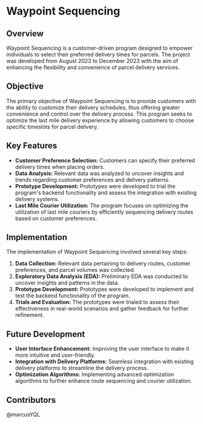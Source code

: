 # Waypoint Sequencing

## Overview

Waypoint Sequencing is a customer-driven program designed to empower individuals to select their preferred delivery times for parcels. The project was developed from August 2023 to December 2023 with the aim of enhancing the flexibility and convenience of parcel delivery services.

## Objective

The primary objective of Waypoint Sequencing is to provide customers with the ability to customize their delivery schedules, thus offering greater convenience and control over the delivery process. This program seeks to optimize the last mile delivery experience by allowing customers to choose specific timeslots for parcel delivery.

## Key Features

- **Customer Preference Selection:** Customers can specify their preferred delivery times when placing orders.
- **Data Analysis:** Relevant data was analyzed to uncover insights and trends regarding customer preferences and delivery patterns.
- **Prototype Development:** Prototypes were developed to trial the program's backend functionality and assess the integration with existing delivery systems.
- **Last Mile Courier Utilization:** The program focuses on optimizing the utilization of last mile couriers by efficiently sequencing delivery routes based on customer preferences.

## Implementation

The implementation of Waypoint Sequencing involved several key steps:

1. **Data Collection:** Relevant data pertaining to delivery routes, customer preferences, and parcel volumes was collected.
2. **Exploratory Data Analysis (EDA):** Preliminary EDA was conducted to uncover insights and patterns in the data.
3. **Prototype Development:** Prototypes were developed to implement and test the backend functionality of the program.
4. **Trials and Evaluation:** The prototypes were trialed to assess their effectiveness in real-world scenarios and gather feedback for further refinement.

## Future Development

- **User Interface Enhancement:** Improving the user interface to make it more intuitive and user-friendly.
- **Integration with Delivery Platforms:** Seamless integration with existing delivery platforms to streamline the delivery process.
- **Optimization Algorithms:** Implementing advanced optimization algorithms to further enhance route sequencing and courier utilization.

## Contributors
@marcusYQL
